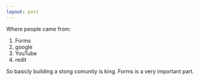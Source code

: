 ```yaml
---
layout: post
---
```

Where people came from:
1. Forms
2. google
3. YouTube
4. redit

So basicly building a stong comunity is king. Forms is a very important part.
